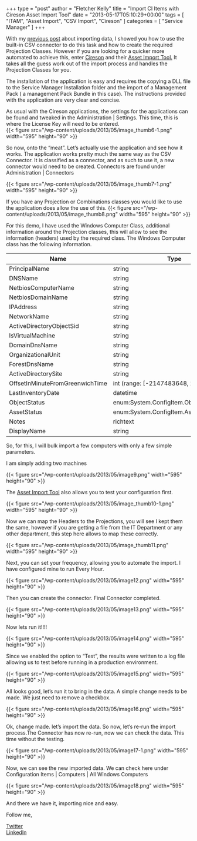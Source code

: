 +++
type = "post"
author = "Fletcher Kelly"
title = "Import CI Items with Cireson Asset Import Tool"
date = "2013-05-17T05:10:29+00:00"
tags = [
  "ITAM",
  "Asset Import",
  "CSV Import",
  "Cireson"
]
categories = [
  "Service Manager"
]
+++

<!-- CANBEPUBLISHED -->

With my [previous post](/posts/history/2013-04-23-importing-data-into-service-managercsv-import-and-xml) about importing data, I showed you how to use the built-in CSV connector to do this task and how to create the required Projection Classes. However if you are looking for a quicker more automated to achieve this, enter [Cireson](https://www.cireson.com) and their [Asset Import Tool.](http://www.cireson.com/app-store/scsm-asset-import/) It takes all the guess work out of the import process and handles the Projection Classes for you.

The installation of the application is easy and requires the copying a DLL file to the Service Manager Installation folder and the import of a Management Pack ( a management Pack Bundle in this case). The instructions provided with the application are very clear and concise.

As usual with the Cireson applications, the settings for the applications can be found and tweaked in the Administration | Settings. This time, this is where the License Key will need to be entered.  
{{< figure src="/wp-content/uploads/2013/05/image_thumb6-1.png" width="595" height="90" >}}

So now, onto the “meat”. Let’s actually use the application and see how it works. The application works pretty much the same way as the CSV Connector. It is classified as a connector, and as such to use it, a new connector would need to be created. Connectors are found under Administration | Connectors

{{< figure src="/wp-content/uploads/2013/05/image_thumb7-1.png" width="595" height="90" >}}

If you have any Projection or Combinations classes you would like to use the application does allow the use of this.
{{< figure src="/wp-content/uploads/2013/05/image_thumb8.png" width="595" height="90" >}}

For this demo, I have used the Windows Computer Class, additional information around the Projection classes, this will allow to see the information (headers) used by the required class. The Windows Computer class has the following information.

Name | Type | MinLength | MaxLength | AutoIncrement
---------|----------|---------|---------|---------
PrincipalName | string | 0 | 256 | False
DNSName | string | 0 | 256 | False
NetbiosComputerName | string | 0 | 256 | False
NetbiosDomainName | string | 0 | 256 | False
IPAddress | string | 0 | 256 | False
NetworkName | string | 0 | 256 | False
ActiveDirectoryObjectSid | string | 0 | 256 | False
IsVirtualMachine | string | 0 | 256 | False
DomainDnsName | string | 0 | 256 | False
OrganizationalUnit | string | 0 | 256 | False
ForestDnsName | string | 0 | 256 | False
ActiveDirectorySite | string | 0 | 256 | False
OffsetInMinuteFromGreenwichTime | int (range: [-2147483648, 2147483647]) | 0 | 256 | False
LastInventoryDate | datetime | 0 | 256 | False
ObjectStatus | enum:System.ConfigItem.ObjectStatusEnum | 0 | 256 | False
AssetStatus | enum:System.ConfigItem.AssetStatusEnum | 0 | 256 | False
Notes | richtext | 0 | 256 | False
DisplayName | string | 0 | 256 | False

So, for this, I will bulk import a few computers with only a few simple parameters.

I am simply adding two machines

{{< figure src="/wp-content/uploads/2013/05/image9.png" width="595" height="90" >}}

The [Asset Import Tool](http://www.cireson.com/app-store/scsm-asset-import/) also allows you to test your configuration first.

{{< figure src="/wp-content/uploads/2013/05/image_thumb10-1.png" width="595" height="90" >}}

Now we can map the Headers to the Projections, you will see I kept them the same, however if you are getting a file from the IT Department or any other department, this step here allows to map these correctly.

{{< figure src="/wp-content/uploads/2013/05/image_thumb11.png" width="595" height="90" >}}

Next, you can set your frequency, allowing you to automate the import. I have configured mine to run Every Hour.

{{< figure src="/wp-content/uploads/2013/05/image12.png" width="595" height="90" >}}

Then you can create the connector.
Final Connector completed.

{{< figure src="/wp-content/uploads/2013/05/image13.png" width="595" height="90" >}}

Now lets run it!!!!

{{< figure src="/wp-content/uploads/2013/05/image14.png" width="595" height="90" >}}

Since we enabled the option to “Test”, the results were written to a log file allowing us to test before running in a production environment.

{{< figure src="/wp-content/uploads/2013/05/image15.png" width="595" height="90" >}}

All looks good, let’s run it to bring in the data. A simple change needs to be made. We just need to remove a checkbox.

{{< figure src="/wp-content/uploads/2013/05/image16.png" width="595" height="90" >}}

Ok, change made. let’s import the data. So now, let’s re-run the import process.The Connector has now re-run, now we can check the data. This time without the testing.

{{< figure src="/wp-content/uploads/2013/05/image17-1.png" width="595" height="90" >}}

Now, we can see the new imported data. We can check here under Configuration Items | Computers | All Windows Computers

{{< figure src="/wp-content/uploads/2013/05/image18.png" width="595" height="90" >}}

And there we have it, importing nice and easy.

Follow me,

[Twitter](https://www.twitter.com/fskelly)  
[LinkedIn](https://linkedin.com/in/fletcherkelly)
